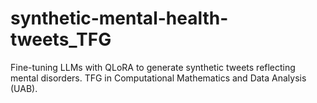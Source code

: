 # synthetic-mental-health-tweets_TFG
Fine-tuning LLMs with QLoRA to generate synthetic tweets reflecting mental disorders. TFG in Computational Mathematics and Data Analysis (UAB).
